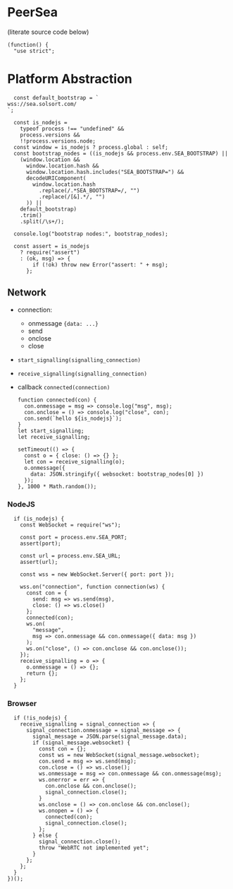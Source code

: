 # PeerSea

(literate source code below)

    (function() {
      "use strict";

# Platform Abstraction

      const default_bootstrap = `
    wss://sea.solsort.com/
    `;
    
      const is_nodejs =
        typeof process !== "undefined" &&
        process.versions &&
        !!process.versions.node;
      const window = is_nodejs ? process.global : self;
      const bootstrap_nodes = ((is_nodejs && process.env.SEA_BOOTSTRAP) ||
        (window.location &&
          window.location.hash &&
          window.location.hash.includes("SEA_BOOTSTRAP=") &&
          decodeURIComponent(
            window.location.hash
              .replace(/.*SEA_BOOTSTRAP=/, "")
              .replace(/[&].*/, "")
          )) ||
        default_bootstrap)
        .trim()
        .split(/\s+/);
    
      console.log("bootstrap nodes:", bootstrap_nodes);
    
      const assert = is_nodejs
        ? require("assert")
        : (ok, msg) => {
            if (!ok) throw new Error("assert: " + msg);
          };
    
## Network

- connection:
    - onmessage `{data: ...}`
    - send
    - onclose
    - close
- `start_signalling(signalling_connection)`
- `receive_signalling(signalling_connection)`
- callback `connected(connection)`
    
      function connected(con) {
        con.onmessage = msg => console.log("msg", msg);
        con.onclose = () => console.log("close", con);
        con.send(`hello ${is_nodejs}`);
      }
      let start_signalling;
      let receive_signalling;
    
      setTimeout(() => {
        const o = { close: () => {} };
        let con = receive_signalling(o);
        o.onmessage({
          data: JSON.stringify({ websocket: bootstrap_nodes[0] })
        });
      }, 1000 * Math.random());
    
### NodeJS

      if (is_nodejs) {
        const WebSocket = require("ws");
    
        const port = process.env.SEA_PORT;
        assert(port);
    
        const url = process.env.SEA_URL;
        assert(url);
    
        const wss = new WebSocket.Server({ port: port });
    
        wss.on("connection", function connection(ws) {
          const con = {
            send: msg => ws.send(msg),
            close: () => ws.close()
          };
          connected(con);
          ws.on(
            "message",
            msg => con.onmessage && con.onmessage({ data: msg })
          );
          ws.on("close", () => con.onclose && con.onclose());
        });
        receive_signalling = o => {
          o.onmessage = () => {};
          return {};
        };
      }
    
### Browser

      if (!is_nodejs) {
        receive_signalling = signal_connection => {
          signal_connection.onmessage = signal_message => {
            signal_message = JSON.parse(signal_message.data);
            if (signal_message.websocket) {
              const con = {};
              const ws = new WebSocket(signal_message.websocket);
              con.send = msg => ws.send(msg);
              con.close = () => ws.close();
              ws.onmessage = msg => con.onmessage && con.onmessage(msg);
              ws.onerror = err => {
                con.onclose && con.onclose();
                signal_connection.close();
              }
              ws.onclose = () => con.onclose && con.onclose();
              ws.onopen = () => {
                connected(con);
                signal_connection.close();
              };
            } else {
              signal_connection.close();
              throw "WebRTC not implemented yet";
            }
          };
        };
      }
    })();
